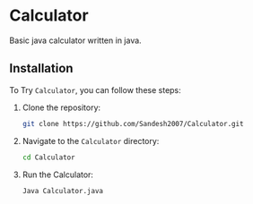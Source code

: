 # Calculator
 Basic java calculator  written in java.

 ## Installation

To Try  `Calculator`, you can follow these steps:

1. Clone the repository:

    ```bash
    git clone https://github.com/Sandesh2007/Calculator.git
    ```

2. Navigate to the `Calculator` directory:

    ```bash
    cd Calculator
    ```

3. Run the  Calculator:

    ```bash
    Java Calculator.java
    ```

